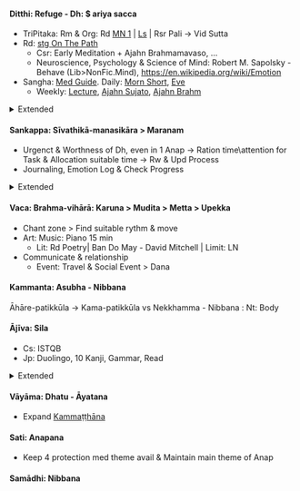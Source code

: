 #### Ditthi: Refuge - Dh: $ ariya sacca
+ TriPitaka: Rm & Org: Rd [MN 1](https://suttacentral.net/mn-mulapannasa) | [Ls](https://www.paliaudio.com/majjhima-nikaya) | Rsr Pali -> Vid Sutta
+ Rd: [stg On The Path](https://www.dhammatalks.org/books/OnThePath/Section0001.html)
  + Csr: Early Meditation + Ajahn Brahmamavaso, ...
  + Neuroscience, Psychology & Science of Mind: Robert M. Sapolsky - Behave (Lib>NonFic.Mind), https://en.wikipedia.org/wiki/Emotion
+ Sangha: [Med Guide](https://www.dhammatalks.org/mp3_guidedMed_index.html). Daily: [Morn Short](https://www.dhammatalks.org/audio/morning/), [Eve](https://www.dhammatalks.org/audio/evening/)
  + Weekly: [Lecture](https://www.dhammatalks.org/audio/lectures/), [Ajahn Sujato](https://bswa.org/teachings/?teaching_topic=0&teacher=585&media_type=&keywords=), [Ajahn Brahm](https://bswa.org/teachings/?teaching_topic=0&teacher=564&media_type=&keywords=)
<details>
  <summary>Extended</summary>
+ Rd [stg Mindful of the Body](https://www.dhammatalks.org/books/MindfulBody/Section0001.html)
+ Ls Dhamma talk, Med Guide > Med : Thai forest tradition: Thanissaro, Ajahn Brahm, Ajahn Sujato,...
+ Myanmar tradition, Buddhism Academia, History & Nonfiction : Pa Auk, Bikkhu Bodhi, Culadasa,..+ : Why Buddhism is true
+ Eastern Philosophy: Mahayana, vajrayana, secular Buddhism, Chinese philosophy, Indian philosophy
+ Philosophy of mind: Western philosophy
</details>

#### Sankappa: Sīvathikā-manasikāra > Maranam
+ Urgenct & Worthness of Dh, even in 1 Anap -> Ration time\attention for Task & Allocation suitable time -> Rw & Upd Process
+ Journaling, Emotion Log & Check Progress 
<details>
  <summary>Extended</summary>
+ Productivity: Learning how to learn, time mng.
</details>

#### Vaca: Brahma-vihārā: Karuna > Mudita > Metta > Upekka
+ Chant zone > Find suitable rythm & move
+ Art: Music: Piano 15 min
  + Lit: Rd Poetry| Ban Do May - David Mitchell | Limit: LN
+ Communicate & relationship
  + Event: Travel & Social Event > Dana
#### Kammanta: Asubha - Nibbana 
Āhāre-patikkūla -> Kama-patikkūla vs Nekkhamma - Nibbana : Nt: Body
#### Ājīva: Sila
+ Cs: ISTQB
+ Jp: Duolingo, 10 Kanji, Gammar, Read
<details>
  <summary>Extended</summary>
+ Manual Skill: Nt: Sk, Learn about tool & item you used.
</details>

#### Vāyāma: Dhatu - Āyatana
+ Expand [Kammaṭṭhāna](https://en.wikipedia.org/wiki/Kamma%E1%B9%AD%E1%B9%ADh%C4%81na)
#### Sati: Anapana
+ Keep 4 protection med theme avail & Maintain main theme of Anap
#### Samādhi: Nibbana







